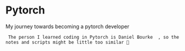 # Pytorch
My journey towards becoming a pytorch developer

` The person I learned coding in Pytorch is Daniel Bourke  , so the notes and scripts might be little too similar 🫡`
